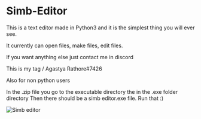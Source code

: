 # Simb-Editor

This is a text editor made in Python3 and it is the simplest thing you will ever see.

It currently can open files, make files, edit files.

If you want anything else just contact me in discord

This is my tag \/
Agastya Rathore#7426

Also for non python users

In the .zip file you go to the executable directory the in the .exe folder directory 
Then there should be a simb editor.exe file. Run that :)


   ![Simb editor](https://user-images.githubusercontent.com/78737482/195833249-086f8cd0-9e0a-447a-80a3-f32192caa048.png)
